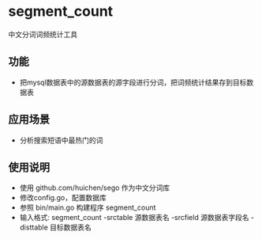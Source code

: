 # segment_count
中文分词词频统计工具
## 功能
- 把mysql数据表中的源数据表的源字段进行分词，把词频统计结果存到目标数据表

## 应用场景
- 分析搜索短语中最热门的词

## 使用说明
- 使用 github.com/huichen/sego 作为中文分词库
- 修改config.go，配置数据库
- 参照 bin/main.go 构建程序 segment_count
- 输入格式: segment_count -srctable 源数据表名 -srcfield 源数据表字段名 -disttable 目标数据表名
